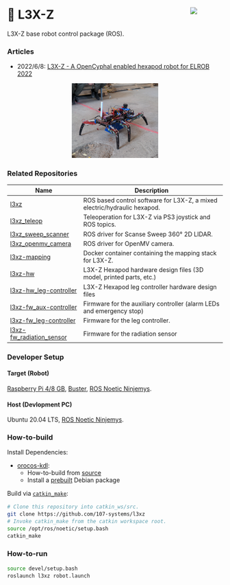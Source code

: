 <a href="https://107-systems.org/"><img align="right" src="https://raw.githubusercontent.com/107-systems/.github/main/logo/107-systems.png" width="15%"></a>
:floppy_disk: L3X-Z
===================
L3X-Z base robot control package (ROS).

### Articles
* 2022/6/8: [L3X-Z - A OpenCyphal enabled hexapod robot for ELROB 2022](https://forum.opencyphal.org/t/l3x-z-a-opencyphal-enabled-hexapod-robot-for-elrob-2022/)

<p align="center">
  <a href="https://github.com/107-systems/l3xz"><img src="doc/img/2022-05-31-ELROB-2022-L3X-Z.jpg" width="40%"></a>
</p>

### Related Repositories
| Name | Description |
|-|-|
| [l3xz](https://github.com/107-systems/l3xz) | ROS based control software for L3X-Z, a mixed electric/hydraulic hexapod. |
| [l3xz_teleop](https://github.com/107-systems/l3xz_teleop) | Teleoperation for L3X-Z via PS3 joystick and ROS topics. |
| [l3xz_sweep_scanner](https://github.com/107-systems/l3xz_sweep_scanner) | ROS driver for Scanse Sweep 360° 2D LIDAR. |
| [l3xz_openmv_camera](https://github.com/107-systems/l3xz_openmv_camera) | ROS driver for OpenMV camera. |
| [l3xz-mapping](https://github.com/107-systems/l3xz-mapping) | Docker container containing the mapping stack for L3X-Z. |
| [l3xz-hw](https://github.com/107-systems/l3xz-hw) | L3X-Z Hexapod hardware design files (3D model, printed parts, etc.) |
| [l3xz-hw_leg-controller](https://github.com/107-systems/l3xz-hw_leg-controller) | L3X-Z Hexapod leg controller hardware design files |
| [l3xz-fw_aux-controller](https://github.com/107-systems/l3xz-fw_aux-controller) | Firmware for the auxiliary controller (alarm LEDs and emergency stop) |
| [l3xz-fw_leg-controller](https://github.com/107-systems/l3xz-fw_leg-controller) | Firmware for the leg controller. |
| [l3xz-fw_radiation_sensor](https://github.com/107-systems/l3xz-fw_radiation_sensor) | Firmware for the radiation sensor |

### Developer Setup
#### Target (Robot)
[Raspberry Pi 4/8 GB](https://www.raspberrypi.com/products/raspberry-pi-4-model-b/), [Buster](https://www.raspberrypi.com/software/operating-systems/#raspberry-pi-os-legacy), [ROS Noetic Ninjemys](https://varhowto.com/install-ros-noetic-raspberry-pi-4/).
#### Host (Devlopment PC)
Ubuntu 20.04 LTS, [ROS Noetic Ninjemys](http://wiki.ros.org/noetic/Installation/Ubuntu).

### How-to-build
Install Dependencies:
* [orocos-kdl](https://github.com/orocos/orocos_kinematics_dynamics):
  * How-to-build from [source](https://github.com/orocos/orocos_kinematics_dynamics/blob/master/orocos_kdl/INSTALL.md)
  * Install a [prebuilt](https://github.com/107-systems/orocos-kdl-debian) Debian package

Build via [`catkin_make`](http://wiki.ros.org/catkin):
```bash
# Clone this repository into catkin_ws/src.
git clone https://github.com/107-systems/l3xz
# Invoke catkin_make from the catkin workspace root.
source /opt/ros/noetic/setup.bash
catkin_make
```

### How-to-run
```bash
source devel/setup.bash
roslaunch l3xz robot.launch
```
